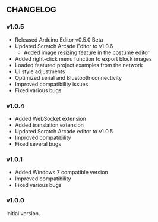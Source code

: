 ## CHANGELOG

### v1.0.5

- Released Arduino Editor v0.5.0 Beta
- Updated Scratch Arcade Editor to v1.0.6
  - Added image resizing feature in the costume editor
- Added right-click menu function to export block images
- Loaded featured project examples from the network
- UI style adjustments
- Optimized serial and Bluetooth connectivity
- Improved compatibility issues
- Fixed various bugs

### v1.0.4

- Added WebSocket extension
- Added translation extension
- Updated Scratch Arcade editor to v1.0.5
- Improved compatibility 
- Fixed several bugs

### v1.0.1

- Added Windows 7 compatible version
- Improved compatibility
- Fixed various bugs

### v1.0.0

Initial version.
